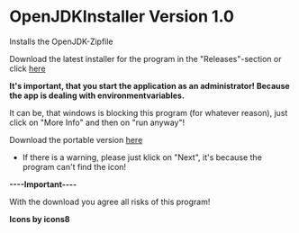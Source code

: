 # OpenJDKInstaller Version 1.0
Installs the OpenJDK-Zipfile

Download the latest installer for the program in the "Releases"-section or click [here](https://github.com/MaxPra/OpenJDKInstaller/releases/download/OpenJDKInstallerV1/OpenJDKInstaller_Setup.exe)

**It's important, that you start the application as an administrator! Because the app is dealing with environmentvariables.**

It can be, that windows is blocking this program (for whatever reason), just click on "More Info" and then on "run anyway"!

Download the portable version [here](https://github.com/MaxPra/OpenJDKInstaller/blob/master/bin/Debug/OpenJDKInstaller.exe?raw=true)
- If there is a warning, please just klick on "Next", it's because the program can't find the icon!

**----Important----**

With the download you agree all risks of this program!


**Icons by icons8**
